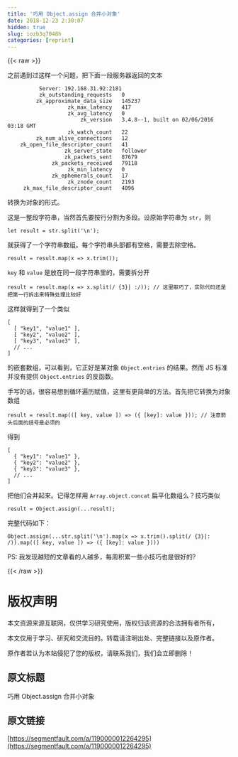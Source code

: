 ```yaml
---
title: '巧用 Object.assign 合并小对象' 
date: 2018-12-23 2:30:07
hidden: true
slug: iozb3q7048h
categories: [reprint]
---
```


{{< raw >}}

                    
<p>之前遇到过这样一个问题，把下面一段服务器返回的文本</p>
<div class="widget-codetool" style="display:none;">
      <div class="widget-codetool--inner">
      <span class="selectCode code-tool" data-toggle="tooltip" data-placement="top" title="" data-original-title="全选"></span>
      <span type="button" class="copyCode code-tool" data-toggle="tooltip" data-placement="top" data-clipboard-text="          Server: 192.168.31.92:2181
          zk_outstanding_requests   0
         zk_approximate_data_size   145237
                   zk_max_latency   417
                   zk_avg_latency   0
                       zk_version   3.4.8--1, built on 02/06/2016 03:18 GMT
                   zk_watch_count   22
         zk_num_alive_connections   12
    zk_open_file_descriptor_count   41
                  zk_server_state   follower
                  zk_packets_sent   87679
              zk_packets_received   79118
                   zk_min_latency   0
              zk_ephemerals_count   17
                   zk_znode_count   2193
     zk_max_file_descriptor_count   4096" title="" data-original-title="复制"></span>
      <span type="button" class="saveToNote code-tool" data-toggle="tooltip" data-placement="top" title="" data-original-title="放进笔记"></span>
      </div>
      </div><pre class="hljs x86asm"><code><span class="hljs-symbol">          Server:</span> <span class="hljs-number">192.168</span><span class="hljs-meta">.31</span><span class="hljs-meta">.92</span>:<span class="hljs-number">2181</span>
          zk_outstanding_requests   <span class="hljs-number">0</span>
         zk_approximate_data_size   <span class="hljs-number">145237</span>
                   zk_max_latency   <span class="hljs-number">417</span>
                   zk_avg_latency   <span class="hljs-number">0</span>
                       zk_version   <span class="hljs-number">3.4</span><span class="hljs-meta">.8</span>--<span class="hljs-number">1</span>, built on <span class="hljs-number">02</span>/<span class="hljs-number">06</span>/<span class="hljs-number">2016</span> <span class="hljs-number">03</span>:<span class="hljs-number">18</span> GMT
                   zk_watch_count   <span class="hljs-number">22</span>
         zk_num_alive_connections   <span class="hljs-number">12</span>
    zk_open_file_descriptor_count   <span class="hljs-number">41</span>
                  zk_server_state   follower
                  zk_packets_sent   <span class="hljs-number">87679</span>
              zk_packets_received   <span class="hljs-number">79118</span>
                   zk_min_latency   <span class="hljs-number">0</span>
              zk_ephemerals_count   <span class="hljs-number">17</span>
                   zk_znode_count   <span class="hljs-number">2193</span>
     zk_max_file_descriptor_count   <span class="hljs-number">4096</span></code></pre>
<p>转换为对象的形式。</p>
<p>这是一整段字符串，当然首先要按行分割为多段。设原始字符串为 <code>str</code>，则</p>
<div class="widget-codetool" style="display:none;">
      <div class="widget-codetool--inner">
      <span class="selectCode code-tool" data-toggle="tooltip" data-placement="top" title="" data-original-title="全选"></span>
      <span type="button" class="copyCode code-tool" data-toggle="tooltip" data-placement="top" data-clipboard-text="let result = str.split('\n');" title="" data-original-title="复制"></span>
      <span type="button" class="saveToNote code-tool" data-toggle="tooltip" data-placement="top" title="" data-original-title="放进笔记"></span>
      </div>
      </div><pre class="javascript hljs"><code class="js" style="word-break: break-word; white-space: initial;"><span class="hljs-keyword">let</span> result = str.split(<span class="hljs-string">'\n'</span>);</code></pre>
<p>就获得了一个字符串数组。每个字符串头部都有空格，需要去除空格。</p>
<div class="widget-codetool" style="display:none;">
      <div class="widget-codetool--inner">
      <span class="selectCode code-tool" data-toggle="tooltip" data-placement="top" title="" data-original-title="全选"></span>
      <span type="button" class="copyCode code-tool" data-toggle="tooltip" data-placement="top" data-clipboard-text="result = result.map(x => x.trim());" title="" data-original-title="复制"></span>
      <span type="button" class="saveToNote code-tool" data-toggle="tooltip" data-placement="top" title="" data-original-title="放进笔记"></span>
      </div>
      </div><pre class="javascript hljs"><code class="js" style="word-break: break-word; white-space: initial;">result = result.map(<span class="hljs-function"><span class="hljs-params">x</span> =&gt;</span> x.trim());</code></pre>
<p><code>key</code> 和 <code>value</code> 是放在同一段字符串里的，需要拆分开</p>
<div class="widget-codetool" style="display:none;">
      <div class="widget-codetool--inner">
      <span class="selectCode code-tool" data-toggle="tooltip" data-placement="top" title="" data-original-title="全选"></span>
      <span type="button" class="copyCode code-tool" data-toggle="tooltip" data-placement="top" data-clipboard-text="result = result.map(x => x.split(/ {3}| :/)); // 这里取巧了，实际代码还是把第一行拆出来特殊处理比较好" title="" data-original-title="复制"></span>
      <span type="button" class="saveToNote code-tool" data-toggle="tooltip" data-placement="top" title="" data-original-title="放进笔记"></span>
      </div>
      </div><pre class="javascript hljs"><code class="js" style="word-break: break-word; white-space: initial;">result = result.map(<span class="hljs-function"><span class="hljs-params">x</span> =&gt;</span> x.split(<span class="hljs-regexp">/ {3}| :/</span>)); <span class="hljs-comment">// 这里取巧了，实际代码还是把第一行拆出来特殊处理比较好</span></code></pre>
<p>这样就得到了一个类似</p>
<div class="widget-codetool" style="display:none;">
      <div class="widget-codetool--inner">
      <span class="selectCode code-tool" data-toggle="tooltip" data-placement="top" title="" data-original-title="全选"></span>
      <span type="button" class="copyCode code-tool" data-toggle="tooltip" data-placement="top" data-clipboard-text="[
  [ &quot;key1&quot;, &quot;value1&quot; ],
  [ &quot;key2&quot;, &quot;value2&quot; ],
  [ &quot;key3&quot;, &quot;value3&quot; ],
  // ...
]" title="" data-original-title="复制"></span>
      <span type="button" class="saveToNote code-tool" data-toggle="tooltip" data-placement="top" title="" data-original-title="放进笔记"></span>
      </div>
      </div><pre class="json hljs"><code class="json">[
  [ <span class="hljs-string">"key1"</span>, <span class="hljs-string">"value1"</span> ],
  [ <span class="hljs-string">"key2"</span>, <span class="hljs-string">"value2"</span> ],
  [ <span class="hljs-string">"key3"</span>, <span class="hljs-string">"value3"</span> ],
  // ...
]</code></pre>
<p>的嵌套数组，可以看到，它正好是某对象 <code>Object.entries</code> 的结果。然而 JS 标准并没有提供 <code>Object.entries</code> 的反函数。</p>
<p>手写的话，很容易想到循环遍历赋值，这里有更简单的方法。首先把它转换为对象数组</p>
<div class="widget-codetool" style="display:none;">
      <div class="widget-codetool--inner">
      <span class="selectCode code-tool" data-toggle="tooltip" data-placement="top" title="" data-original-title="全选"></span>
      <span type="button" class="copyCode code-tool" data-toggle="tooltip" data-placement="top" data-clipboard-text="result = result.map(([ key, value ]) => ({ [key]: value })); // 注意箭头后面的括号是必须的" title="" data-original-title="复制"></span>
      <span type="button" class="saveToNote code-tool" data-toggle="tooltip" data-placement="top" title="" data-original-title="放进笔记"></span>
      </div>
      </div><pre class="javascript hljs"><code class="js" style="word-break: break-word; white-space: initial;">result = result.map(<span class="hljs-function">(<span class="hljs-params">[ key, value ]</span>) =&gt;</span> ({ [key]: value })); <span class="hljs-comment">// 注意箭头后面的括号是必须的</span></code></pre>
<p>得到</p>
<div class="widget-codetool" style="display:none;">
      <div class="widget-codetool--inner">
      <span class="selectCode code-tool" data-toggle="tooltip" data-placement="top" title="" data-original-title="全选"></span>
      <span type="button" class="copyCode code-tool" data-toggle="tooltip" data-placement="top" data-clipboard-text="[
  { &quot;key1&quot;: &quot;value1&quot; },
  { &quot;key2&quot;: &quot;value2&quot; },
  { &quot;key3&quot;: &quot;value3&quot; },
  // ...
]" title="" data-original-title="复制"></span>
      <span type="button" class="saveToNote code-tool" data-toggle="tooltip" data-placement="top" title="" data-original-title="放进笔记"></span>
      </div>
      </div><pre class="json hljs"><code class="json">[
  { <span class="hljs-attr">"key1"</span>: <span class="hljs-string">"value1"</span> },
  { <span class="hljs-attr">"key2"</span>: <span class="hljs-string">"value2"</span> },
  { <span class="hljs-attr">"key3"</span>: <span class="hljs-string">"value3"</span> },
  // ...
]</code></pre>
<p>把他们合并起来。记得怎样用 <code>Array.object.concat</code> 扁平化数组么？技巧类似</p>
<div class="widget-codetool" style="display:none;">
      <div class="widget-codetool--inner">
      <span class="selectCode code-tool" data-toggle="tooltip" data-placement="top" title="" data-original-title="全选"></span>
      <span type="button" class="copyCode code-tool" data-toggle="tooltip" data-placement="top" data-clipboard-text="result = Object.assign(...result);" title="" data-original-title="复制"></span>
      <span type="button" class="saveToNote code-tool" data-toggle="tooltip" data-placement="top" title="" data-original-title="放进笔记"></span>
      </div>
      </div><pre class="javascript hljs"><code class="js" style="word-break: break-word; white-space: initial;">result = <span class="hljs-built_in">Object</span>.assign(...result);</code></pre>
<p>完整代码如下：</p>
<div class="widget-codetool" style="display:none;">
      <div class="widget-codetool--inner">
      <span class="selectCode code-tool" data-toggle="tooltip" data-placement="top" title="" data-original-title="全选"></span>
      <span type="button" class="copyCode code-tool" data-toggle="tooltip" data-placement="top" data-clipboard-text="Object.assign(...str.split('\n').map(x => x.trim().split(/ {3}|: /)).map(([ key, value ]) => ({ [key]: value })))" title="" data-original-title="复制"></span>
      <span type="button" class="saveToNote code-tool" data-toggle="tooltip" data-placement="top" title="" data-original-title="放进笔记"></span>
      </div>
      </div><pre class="javascript hljs"><code class="js" style="word-break: break-word; white-space: initial;"><span class="hljs-built_in">Object</span>.assign(...str.split(<span class="hljs-string">'\n'</span>).map(<span class="hljs-function"><span class="hljs-params">x</span> =&gt;</span> x.trim().split(<span class="hljs-regexp">/ {3}|: /</span>)).map(<span class="hljs-function">(<span class="hljs-params">[ key, value ]</span>) =&gt;</span> ({ [key]: value })))</code></pre>
<p>PS: 我发现越短的文章看的人越多，每周积累一些小技巧也是很好的?</p>

                
{{< /raw >}}

# 版权声明
本文资源来源互联网，仅供学习研究使用，版权归该资源的合法拥有者所有，

本文仅用于学习、研究和交流目的。转载请注明出处、完整链接以及原作者。

原作者若认为本站侵犯了您的版权，请联系我们，我们会立即删除！

## 原文标题
巧用 Object.assign 合并小对象

## 原文链接
[https://segmentfault.com/a/1190000012264295](https://segmentfault.com/a/1190000012264295)

